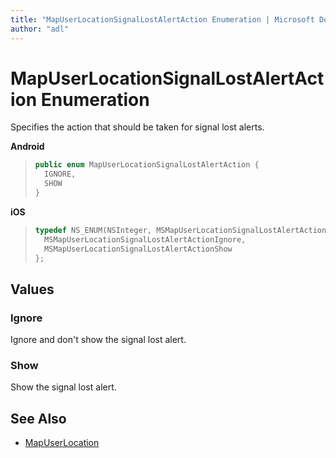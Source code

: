 ```yaml
---
title: "MapUserLocationSignalLostAlertAction Enumeration | Microsoft Docs"
author: "adl"
---
```


# MapUserLocationSignalLostAlertAction Enumeration

Specifies the action that should be taken for signal lost alerts.

**Android**

>```java
> public enum MapUserLocationSignalLostAlertAction {
>   IGNORE,
>   SHOW
> }
>```

**iOS**

>```objectivec
> typedef NS_ENUM(NSInteger, MSMapUserLocationSignalLostAlertAction) {
>   MSMapUserLocationSignalLostAlertActionIgnore,
>   MSMapUserLocationSignalLostAlertActionShow
> };
>```

## Values

### Ignore

Ignore and don't show the signal lost alert.

### Show

Show the signal lost alert.

## See Also

* [MapUserLocation](mapuserlocation-class.md)